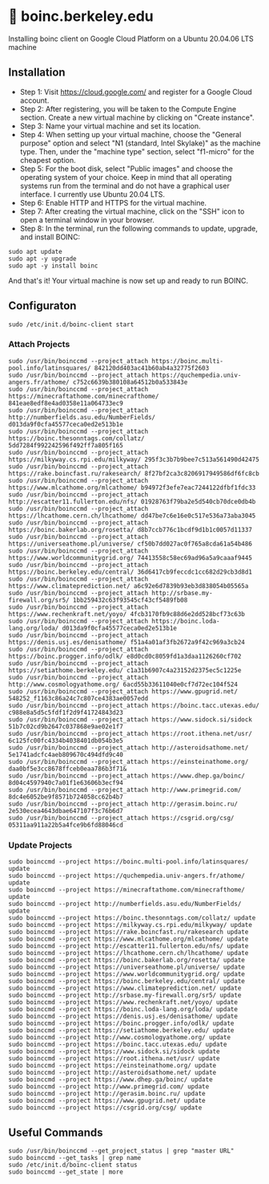 # 🔬 boinc.berkeley.edu
Installing boinc client on Google Cloud Platform on a Ubuntu 20.04.06 LTS machine

## Installation
- Step 1: Visit https://cloud.google.com/ and register for a Google Cloud account.
- Step 2: After registering, you will be taken to the Compute Engine section. Create a new virtual machine by clicking on "Create instance".
- Step 3: Name your virtual machine and set its location.
- Step 4: When setting up your virtual machine, choose the "General purpose" option and select "N1 (standard, Intel Skylake)" as the machine type. Then, under the "machine type" section, select "f1-micro" for the cheapest option.
- Step 5: For the boot disk, select "Public images" and choose the operating system of your choice. Keep in mind that all operating systems run from the terminal and do not have a graphical user interface. I currently use Ubuntu 20.04 LTS.
- Step 6: Enable HTTP and HTTPS for the virtual machine.
- Step 7: After creating the virtual machine, click on the "SSH" icon to open a terminal window in your browser.
- Step 8: In the terminal, run the following commands to update, upgrade, and install BOINC:
```
sudo apt update
sudo apt -y upgrade
sudo apt -y install boinc
```
And that's it! Your virtual machine is now set up and ready to run BOINC.

## Configuraton
```shell
sudo /etc/init.d/boinc-client start
```
### Attach Projects
```shell
sudo /usr/bin/boinccmd --project_attach https://boinc.multi-pool.info/latinsquares/ 842120dd403ac41b60ab4a32775f2603
sudo /usr/bin/boinccmd --project_attach https://quchempedia.univ-angers.fr/athome/ c752c6639b380108a64512b0a533843e
sudo /usr/bin/boinccmd --project_attach https://minecraftathome.com/minecrafthome/ 841eae8edf8e4ad0358e11a064733ec9
sudo /usr/bin/boinccmd --project_attach http://numberfields.asu.edu/NumberFields/ d013da9f0cfa45577ceca0ed2e513b1e 
sudo /usr/bin/boinccmd --project_attach https://boinc.thesonntags.com/collatz/ 5dd7284f992242596f492ff7a805f165
sudo /usr/bin/boinccmd --project_attach https://milkyway.cs.rpi.edu/milkyway/ 295f3c3b7b9bee7c513a561490d42475
sudo /usr/bin/boinccmd --project_attach https://rake.boincfast.ru/rakesearch/ 8f27bf2ca3c8206917949586df6fc8cb
sudo /usr/bin/boinccmd --project_attach https://www.mlcathome.org/mlcathome/ b94972f3efe7eac7244122dfbf1fdc33 
sudo /usr/bin/boinccmd --project_attach http://escatter11.fullerton.edu/nfs/ 01928763f79ba2e5d540cb70dce0db4b 
sudo /usr/bin/boinccmd --project_attach https://lhcathome.cern.ch/lhcathome/ dd47be7c6e16e0c517e536a73aba3045 
sudo /usr/bin/boinccmd --project_attach https://boinc.bakerlab.org/rosetta/ d8b7ccb776c1bcdf9d1b1c0057d11337 
sudo /usr/bin/boinccmd --project_attach https://universeathome.pl/universe/ cf50b7dd027ac0f765a8cda61a54b486 
sudo /usr/bin/boinccmd --project_attach https://www.worldcommunitygrid.org/ 74413558c58ec69ad96a5a9caaaf9445 
sudo /usr/bin/boinccmd --project_attach https://boinc.berkeley.edu/central/ 36d6417cb9feccdc1cc682d29cb3d8d1 
sudo /usr/bin/boinccmd --project_attach https://www.climateprediction.net/ a6c92e6d7839b93eb3d838054b05565a 
sudo /usr/bin/boinccmd --project_attach http://srbase.my-firewall.org/sr5/ 1bb259432c63f93545cf43cf5489fb08 
sudo /usr/bin/boinccmd --project_attach https://www.rechenkraft.net/yoyo/ 4fcb3170fb9c88d6e2dd528bcf73c63b 
sudo /usr/bin/boinccmd --project_attach https://boinc.loda-lang.org/loda/ d013da9f0cfa45577ceca0ed2e513b1e 
sudo /usr/bin/boinccmd --project_attach https://denis.usj.es/denisathome/ f51a4a01af3fb2672a9f42c969a3cb24
sudo /usr/bin/boinccmd --project_attach https://boinc.progger.info/odlk/ e8d0cd0c8059fd1a3daa1126260cf702 
sudo /usr/bin/boinccmd --project_attach https://setiathome.berkeley.edu/ c1a31b6907c4a23152d2375ec5c1225e 
sudo /usr/bin/boinccmd --project_attach http://www.cosmologyathome.org/ 6acd55b33611040e0cf7d72ec104f524 
sudo /usr/bin/boinccmd --project_attach https://www.gpugrid.net/ 548252_f1163c86a24c7c807ce4383ae0057edd
sudo /usr/bin/boinccmd --project_attach https://boinc.tacc.utexas.edu/ c988e8a5d5c5fdf1f2d9f41724843d23 
sudo /usr/bin/boinccmd --project_attach https://www.sidock.si/sidock 51b7c02cd9b2647c037868e9ae02e1f7 
sudo /usr/bin/boinccmd --project_attach https://root.ithena.net/usr/ 6c125fc00fc4334b4038401db054b3e5 
sudo /usr/bin/boinccmd --project_attach http://asteroidsathome.net/ 5e1741adcfc4aeb809670c494dfd9c40
sudo /usr/bin/boinccmd --project_attach https://einsteinathome.org/ daa0bf5e3cc8678ffceb0eaa786b3f71& 
sudo /usr/bin/boinccmd --project_attach https://www.dhep.ga/boinc/ 8d04c4597940c7a01f1e63606b3ecf94  
sudo /usr/bin/boinccmd --project_attach http://www.primegrid.com/ 8dc4e6052be9f8571b724058cc62b4b7  
sudo /usr/bin/boinccmd --project_attach http://gerasim.boinc.ru/ 2e530ecea4643dbae647107f3c76b6d7   
sudo /usr/bin/boinccmd --project_attach https://csgrid.org/csg/ 05311aa911a22b5a4fce9b6fd88046cd 
```
### Update Projects
```shell
sudo boinccmd --project https://boinc.multi-pool.info/latinsquares/ update
sudo boinccmd --project https://quchempedia.univ-angers.fr/athome/ update
sudo boinccmd --project https://minecraftathome.com/minecrafthome/ update
sudo boinccmd --project http://numberfields.asu.edu/NumberFields/ update
sudo boinccmd --project https://boinc.thesonntags.com/collatz/ update
sudo boinccmd --project https://milkyway.cs.rpi.edu/milkyway/ update
sudo boinccmd --project https://rake.boincfast.ru/rakesearch update
sudo boinccmd --project https://www.mlcathome.org/mlcathome/ update
sudo boinccmd --project http://escatter11.fullerton.edu/nfs/ update
sudo boinccmd --project https://lhcathome.cern.ch/lhcathome/ update
sudo boinccmd --project https://boinc.bakerlab.org/rosetta/ update
sudo boinccmd --project https://universeathome.pl/universe/ update 
sudo boinccmd --project https://www.worldcommunitygrid.org/ update
sudo boinccmd --project https://boinc.berkeley.edu/central/ update
sudo boinccmd --project https://www.climateprediction.net/ update 
sudo boinccmd --project http://srbase.my-firewall.org/sr5/ update
sudo boinccmd --project https://www.rechenkraft.net/yoyo/ update
sudo boinccmd --project https://boinc.loda-lang.org/loda/ update
sudo boinccmd --project https://denis.usj.es/denisathome/ update
sudo boinccmd --project https://boinc.progger.info/odlk/ update
sudo boinccmd --project https://setiathome.berkeley.edu/ update
sudo boinccmd --project http://www.cosmologyathome.org/ update
sudo boinccmd --project https://boinc.tacc.utexas.edu/ update
sudo boinccmd --project https://www.sidock.si/sidock update
sudo boinccmd --project https://root.ithena.net/usr/ update
sudo boinccmd --project https://einsteinathome.org/ update
sudo boinccmd --project http://asteroidsathome.net/ update
sudo boinccmd --project https://www.dhep.ga/boinc/ update
sudo boinccmd --project http://www.primegrid.com/ update
sudo boinccmd --project http://gerasim.boinc.ru/ update
sudo boinccmd --project https://www.gpugrid.net/ update
sudo boinccmd --project https://csgrid.org/csg/ update
```

## Useful Commands
```shell
sudo /usr/bin/boinccmd --get_project_status | grep "master URL"
sudo boinccmd --get_tasks | grep name
sudo /etc/init.d/boinc-client status
sudo boinccmd --get_state | more
```
